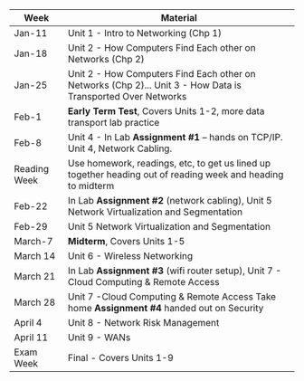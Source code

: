 |Week|Material|
|---|---|
|Jan-11|Unit 1 - Intro to Networking (Chp 1)|
|Jan-18|Unit 2 - How Computers Find Each other on Networks (Chp 2)|
|Jan-25|Unit 2 - How Computers Find Each other on Networks (Chp 2)... Unit 3 - How Data is Transported Over Networks|
|Feb-1|**Early Term Test**, Covers Units 1-2, more data transport lab practice|
|Feb-8|Unit 4 - In Lab **Assignment #1** – hands on TCP/IP.   Unit 4, Network Cabling. 	
|Reading Week|Use homework, readings, etc, to get us lined up together heading out of reading week and heading to midterm|
|Feb-22|In Lab **Assignment #2** (network cabling), Unit 5 Network Virtualization and Segmentation|
|Feb-29|Unit 5 Network Virtualization and Segmentation|
|March-7|**Midterm**, Covers Units 1-5|
|March 14|Unit 6 - Wireless Networking|
|March 21|In Lab **Assignment #3** (wifi router setup), Unit 7 - Cloud Computing & Remote Access|	
|March 28|Unit 7 -Cloud Computing & Remote Access	Take home **Assignment #4** handed out on Security|
|April 4|Unit 8 - Network Risk Management|
|April 11|Unit 9 - WANs|
|Exam Week|Final - Covers Units 1-9|

